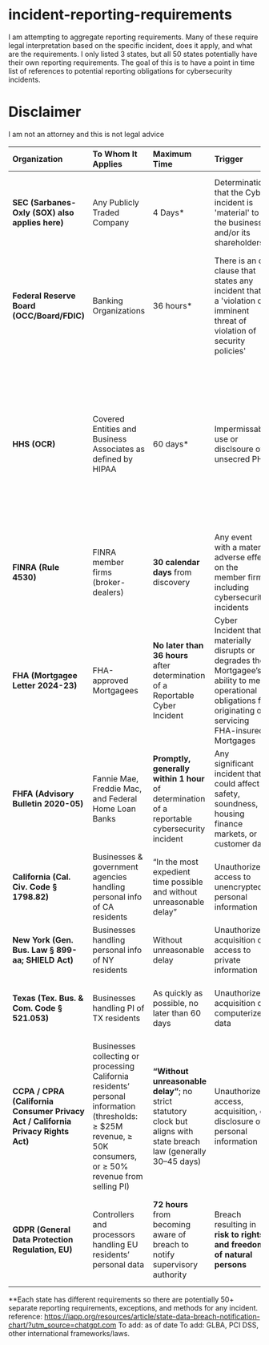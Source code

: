 # incident-reporting-requirements
I am attempting to aggregate reporting requirements. Many of these require legal interpretation based on the specific incident, does it apply, and what are the requirements. I only listed 3 states, but all 50 states potentially have their own reporting requirements.  The goal of this is to have a point in time list of references to potential reporting obligations for cybersecurity incidents.

# Disclaimer
I am not an attorney and this is not legal advice

|Organization|To Whom It Applies|Maximum Time|Trigger|Method of Disclosure|Penalties|Ref|Notes|
|:-----------|:-----------------|:-----------|:------|:-------------------|:--------|:--|:----|
|**SEC (Sarbanes-Oxly (SOX) also applies here)**|Any Publicly Traded Company|4 Days*|Determination that the Cyber incident is 'material' to the business and/or its shareholders|Publish a form 8-k, speicfically Item 1.05|Enforcement Action, but so far I cannot find anhy|[SEC publication](https://www.sec.gov/newsroom/speeches-statements/gerding-cybersecurity-incidents-05212024)|*The Attorney General may determine if the incident poses a risk to national security or public safety and notifies SEC in writing. If this is done, then the 4 days may be adjusted|
|**Federal Reserve Board (OCC/Board/FDIC)**|Banking Organizations|36 hours*|There is an or clause that states any incident that is a 'violation or imminent threat of violation of security policies'|Enforcement Action, but so far I cannot find anhy|Notification to Primary Federal Regulator|[Federal Reserve](https://www.federalreserve.gov/newsevents/pressreleases/files/bcreg20211118a1.pdf)|*This rule is overly broad in the definition of an incident and should be determined and codified in policy in collaboration with IR teams, Privacy, Legal, and Regulatory Relations teams|
|**HHS (OCR)**|Covered Entities and Business Associates as defined by HIPAA|60 days*|Impermissable use or disclsoure of unsecred PHI|Varies by target audience: Specified for Affected Individuals, HHS, prominant media outlets, and covered entities|This is based on the Penalty Tiers defined by OCR and can range from $141/violation to $2.1mm/violation with annual maximum penalties of $2.1mm. Additionally, each state's attorney general may levy fines, and there can be criminal liability|[Breach Notification Rule](https://www.hhs.gov/hipaa/for-professionals/breach-notification/index.html) [HIPAA Journal](https://www.hipaajournal.com/what-are-the-penalties-for-hipaa-violations-7096/)|60 days varies slightly by who has to be reported to, but generally speaking it is within 60 days of the breach rather than 60 days post investigation as other requirements allude to|
| **FINRA (Rule 4530)**                | FINRA member firms (broker-dealers)                  | **30 calendar days** from discovery                                                           | Any event with a material adverse effect on the member firm, including cybersecurity incidents                                                                 | Must be reported directly to FINRA via Rule 4530 reporting system                                                                                           | Civil fines up to **\$310,000 per violation**; suspension or expulsion from FINRA membership possible                           | [FINRA Rule 4530](https://www.finra.org/rules-guidance/rulebooks/finra-rules/4530)            | Also requires reporting of written customer complaints; firms may need to supplement reports as investigation progresses  |
| **FHA (Mortgagee Letter 2024-23)**   | FHA-approved Mortgagees                              | **No later than 36 hours** after determination of a Reportable Cyber Incident                 | Cyber Incident that materially disrupts or degrades the Mortgagee’s ability to meet operational obligations for originating or servicing FHA-insured Mortgages | Email to HUD’s FHA Resource Center at [answers@hud.gov](mailto:answers@hud.gov) and HUD’s Security Operations Center at [cirt@hud.gov](mailto:cirt@hud.gov) | Potential loss of FHA approval, civil monetary penalties, or indemnification requirements                                       | [Mortgagee Letter 2024-23](https://www.hud.gov/sites/dfiles/OCHCO/documents/2024-23hsgml.pdf) | Requires detailed documentation, including impact on PII, IT system architecture, and law enforcement notification status |
| **FHFA (Advisory Bulletin 2020-05)** | Fannie Mae, Freddie Mac, and Federal Home Loan Banks | **Promptly, generally within 1 hour** of determination of a reportable cybersecurity incident | Any significant incident that could affect safety, soundness, housing finance markets, or customer data                                                        | Direct reporting to FHFA supervisory office                                                                                                                 | Civil monetary penalties (12 U.S.C. § 4636); MRAs, consent orders, or leadership changes possible | [FHFA AB 2020-05](https://www.fhfa.gov/SupervisionRegulation/AdvisoryBulletins)               | Emphasizes real-time supervisory awareness; very strict compared to state laws                                            |
| **California (Cal. Civ. Code § 1798.82)**         | Businesses & government agencies handling personal info of CA residents | “In the most expedient time possible and without unreasonable delay” | Unauthorized access to unencrypted personal information   | Written notice, electronic, or substitute notice (if cost > \$250k, >500k affected, or insufficient contact info) | Civil penalties up to \$7,500 per violation (AG enforcement)                 | [CA Leg. Info](https://leginfo.legislature.ca.gov/faces/codes_displaySection.xhtml?sectionNum=1798.82&lawCode=CIV) | Must also notify CA Attorney General if >500 residents affected                           |
| **New York (Gen. Bus. Law § 899-aa; SHIELD Act)** | Businesses handling personal info of NY residents                       | Without unreasonable delay                                           | Unauthorized acquisition or access to private information | Written, electronic, telephone, or substitute notice                                                              | Civil penalties: up to \$250,000 total                                       | [NY Senate Bill S5575B](https://www.nysenate.gov/legislation/bills/2019/s5575)                                     | Expanded scope under SHIELD Act; notice to NY AG, Dept. of State, & State Police required |
| **Texas (Tex. Bus. & Com. Code § 521.053)**       | Businesses handling PI of TX residents                                  | As quickly as possible, no later than 60 days                        | Unauthorized acquisition of computerized data             | Written or electronic notice; must also notify TX AG if ≥250 residents affected                                   | Civil penalties up to \$100 per individual per day; max \$250,000 per breach | [Texas Statutes](https://statutes.capitol.texas.gov/Docs/BC/htm/BC.521.htm)                                        | Notice to AG must include nature of breach, number affected, and corrective actions       |
| **CCPA / CPRA (California Consumer Privacy Act / California Privacy Rights Act)** | Businesses collecting or processing California residents’ personal information (thresholds: ≥ \$25M revenue, ≥ 50K consumers, or ≥ 50% revenue from selling PI) | **“Without unreasonable delay”**; no strict statutory clock but aligns with state breach law (generally 30–45 days) | Unauthorized access, acquisition, or disclosure of personal information | Must notify affected consumers; for large-scale incidents, notify California Privacy Protection Agency (CPPA)                                   | Civil penalties up to **\$2,500 per violation**, **\$7,500 per intentional violation**; statutory damages \$100–\$750 per consumer for data breaches | [CCPA / CPRA Statute](https://oag.ca.gov/privacy/ccpa)   | Businesses must maintain **reasonable security measures**; encryption or redaction may reduce liability                                               |
| **GDPR (General Data Protection Regulation, EU)**                                 | Controllers and processors handling EU residents’ personal data                                                                                                 | **72 hours** from becoming aware of breach to notify supervisory authority                                          | Breach resulting in **risk to rights and freedoms of natural persons**  | Notify competent Data Protection Authority (DPA) electronically; if high risk to individuals, notify affected data subjects without undue delay | Fines up to **€20M or 4% of global annual turnover**, whichever is higher                                                                            | [GDPR Articles 33–34](https://gdpr-info.eu/art-33-gdpr/) | Exceptions if personal data is encrypted/pseudonymized or breach unlikely to result in risk; documentation of incidents required even if not reported |


**Each state has different requirements so there are potentially 50+ separate reporting requirements, exceptions, and methods for any incident. reference: https://iapp.org/resources/article/state-data-breach-notification-chart/?utm_source=chatgpt.com
To add: as of date
To add: GLBA, PCI DSS, other international frameworks/laws.
